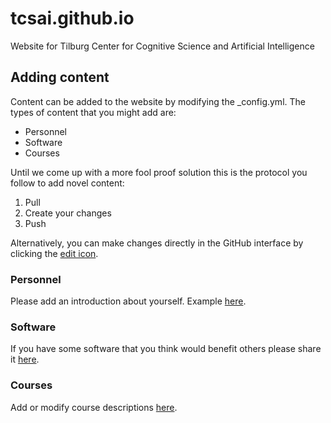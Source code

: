 # tcsai.github.io
Website for Tilburg Center for Cognitive Science and Artificial Intelligence

## Adding content

Content can be added to the website by modifying the _config.yml.
The types of content that you might add are:

- Personnel
- Software
- Courses

Until we come up with a more fool proof solution this is the protocol you
follow to add novel content:

1. Pull
2. Create your changes
3. Push

Alternatively, you can make changes directly in the GitHub interface by clicking the [edit icon](https://github.com/tcsai/tcsai.github.io/edit/master/_config.yml).

### Personnel

Please add an introduction about yourself. Example [here](https://github.com/tcsai/tcsai.github.io/blob/master/_config.yml#L66).

### Software

If you have some software that you think would benefit others please share it [here](https://github.com/tcsai/tcsai.github.io/blob/master/_config.yml#L55).

### Courses

Add or modify course descriptions [here]( https://github.com/tcsai/tcsai.github.io/blob/master/_config.yml#L38).
